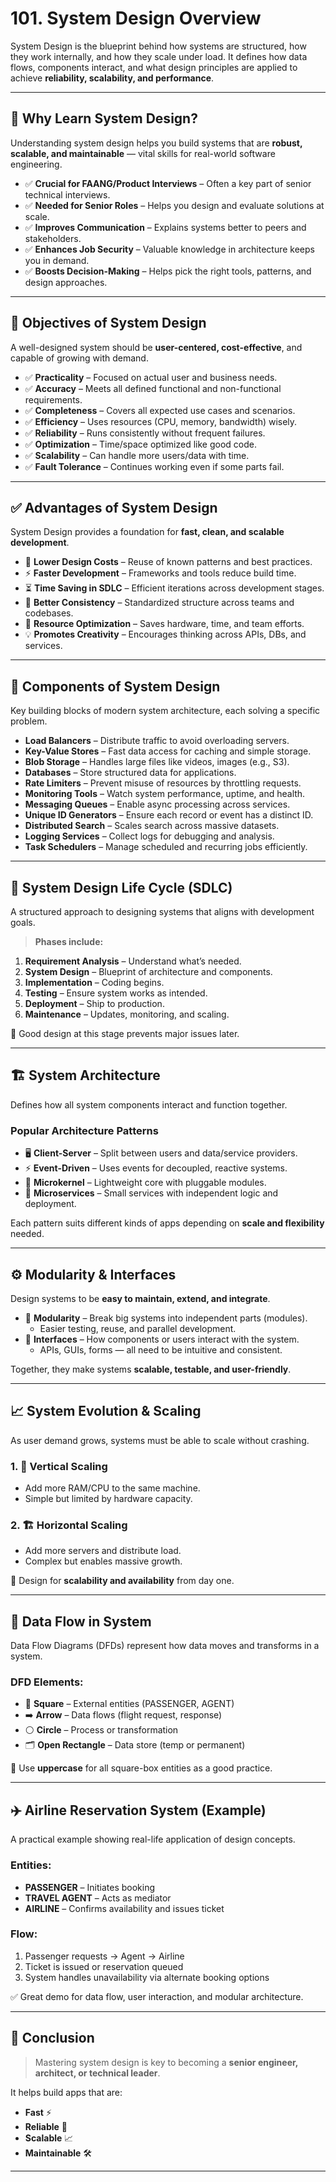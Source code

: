 # 101. System Design Overview

System Design is the blueprint behind how systems are structured, how they work internally, and how they scale under load. It defines how data flows, components interact, and what design principles are applied to achieve **reliability, scalability, and performance**.

---

## 🎯 Why Learn System Design?

Understanding system design helps you build systems that are **robust, scalable, and maintainable** — vital skills for real-world software engineering.

- ✅ **Crucial for FAANG/Product Interviews** – Often a key part of senior technical interviews.
- ✅ **Needed for Senior Roles** – Helps you design and evaluate solutions at scale.
- ✅ **Improves Communication** – Explains systems better to peers and stakeholders.
- ✅ **Enhances Job Security** – Valuable knowledge in architecture keeps you in demand.
- ✅ **Boosts Decision-Making** – Helps pick the right tools, patterns, and design approaches.

---

## 🎯 Objectives of System Design

A well-designed system should be **user-centered, cost-effective**, and capable of growing with demand.

- ✅ **Practicality** – Focused on actual user and business needs.
- ✅ **Accuracy** – Meets all defined functional and non-functional requirements.
- ✅ **Completeness** – Covers all expected use cases and scenarios.
- ✅ **Efficiency** – Uses resources (CPU, memory, bandwidth) wisely.
- ✅ **Reliability** – Runs consistently without frequent failures.
- ✅ **Optimization** – Time/space optimized like good code.
- ✅ **Scalability** – Can handle more users/data with time.
- ✅ **Fault Tolerance** – Continues working even if some parts fail.

---

## ✅ Advantages of System Design

System Design provides a foundation for **fast, clean, and scalable development**.

- 🚀 **Lower Design Costs** – Reuse of known patterns and best practices.
- ⚡ **Faster Development** – Frameworks and tools reduce build time.
- ⏳ **Time Saving in SDLC** – Efficient iterations across development stages.
- 🧠 **Better Consistency** – Standardized structure across teams and codebases.
- 🧰 **Resource Optimization** – Saves hardware, time, and team efforts.
- 💡 **Promotes Creativity** – Encourages thinking across APIs, DBs, and services.

---

## 🧩 Components of System Design

Key building blocks of modern system architecture, each solving a specific problem.

- **Load Balancers** – Distribute traffic to avoid overloading servers.
- **Key-Value Stores** – Fast data access for caching and simple storage.
- **Blob Storage** – Handles large files like videos, images (e.g., S3).
- **Databases** – Store structured data for applications.
- **Rate Limiters** – Prevent misuse of resources by throttling requests.
- **Monitoring Tools** – Watch system performance, uptime, and health.
- **Messaging Queues** – Enable async processing across services.
- **Unique ID Generators** – Ensure each record or event has a distinct ID.
- **Distributed Search** – Scales search across massive datasets.
- **Logging Services** – Collect logs for debugging and analysis.
- **Task Schedulers** – Manage scheduled and recurring jobs efficiently.

---

## 🔁 System Design Life Cycle (SDLC)

A structured approach to designing systems that aligns with development goals.

> **Phases include:**
1. **Requirement Analysis** – Understand what’s needed.
2. **System Design** – Blueprint of architecture and components.
3. **Implementation** – Coding begins.
4. **Testing** – Ensure system works as intended.
5. **Deployment** – Ship to production.
6. **Maintenance** – Updates, monitoring, and scaling.

🧠 Good design at this stage prevents major issues later.

---

## 🏗️ System Architecture

Defines how all system components interact and function together.

### Popular Architecture Patterns

- 🖥 **Client-Server** – Split between users and data/service providers.
- ⚡ **Event-Driven** – Uses events for decoupled, reactive systems.
- 🧩 **Microkernel** – Lightweight core with pluggable modules.
- 🧱 **Microservices** – Small services with independent logic and deployment.

Each pattern suits different kinds of apps depending on **scale and flexibility** needed.

---

## ⚙️ Modularity & Interfaces

Design systems to be **easy to maintain, extend, and integrate**.

- 🧩 **Modularity** – Break big systems into independent parts (modules).
    - Easier testing, reuse, and parallel development.
- 🔌 **Interfaces** – How components or users interact with the system.
    - APIs, GUIs, forms — all need to be intuitive and consistent.

Together, they make systems **scalable, testable, and user-friendly**.

---

## 📈 System Evolution & Scaling

As user demand grows, systems must be able to scale without crashing.

### 1. 🚀 Vertical Scaling
- Add more RAM/CPU to the same machine.
- Simple but limited by hardware capacity.

### 2. 🏗️ Horizontal Scaling
- Add more servers and distribute load.
- Complex but enables massive growth.

🎯 Design for **scalability and availability** from day one.

---

## 🔄 Data Flow in System

Data Flow Diagrams (DFDs) represent how data moves and transforms in a system.

### DFD Elements:
- 🔲 **Square** – External entities (PASSENGER, AGENT)
- ➡️ **Arrow** – Data flows (flight request, response)
- ⚪ **Circle** – Process or transformation
- 🗂️ **Open Rectangle** – Data store (temp or permanent)

📌 Use **uppercase** for all square-box entities as a good practice.

---

## ✈️ Airline Reservation System (Example)

A practical example showing real-life application of design concepts.

### Entities:
- **PASSENGER** – Initiates booking
- **TRAVEL AGENT** – Acts as mediator
- **AIRLINE** – Confirms availability and issues ticket

### Flow:
1. Passenger requests → Agent → Airline
2. Ticket is issued or reservation queued
3. System handles unavailability via alternate booking options

✅ Great demo for data flow, user interaction, and modular architecture.

---

## 🚀 Conclusion

> Mastering system design is key to becoming a **senior engineer, architect, or technical leader**.

It helps build apps that are:
- **Fast** ⚡
- **Reliable** 🔁
- **Scalable** 📈
- **Maintainable** 🛠️

---
